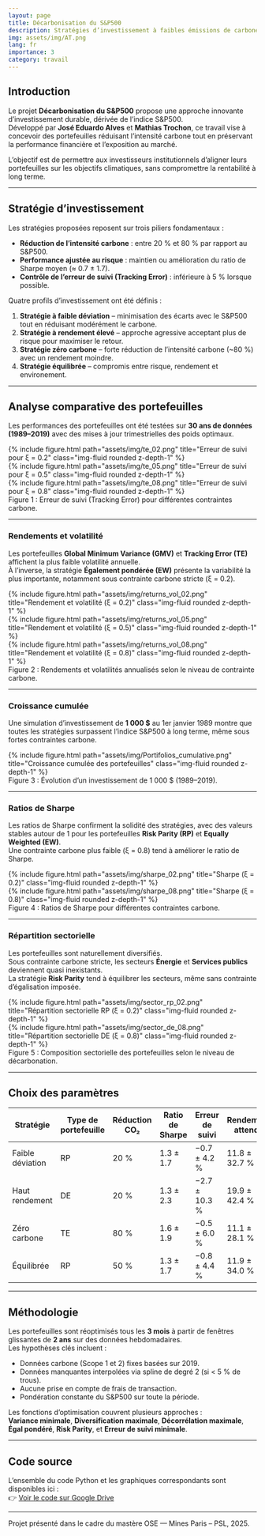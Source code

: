 ```yaml
---
layout: page
title: Décarbonisation du S&P500
description: Stratégies d’investissement à faibles émissions de carbone
img: assets/img/AT.png
lang: fr
importance: 3
category: travail
---
```


## Introduction

Le projet **Décarbonisation du S&P500** propose une approche innovante d’investissement durable, dérivée de l’indice S&P500.  
Développé par **José Eduardo Alves** et **Mathias Trochon**, ce travail vise à concevoir des portefeuilles réduisant l’intensité carbone tout en préservant la performance financière et l’exposition au marché.

L’objectif est de permettre aux investisseurs institutionnels d’aligner leurs portefeuilles sur les objectifs climatiques, sans compromettre la rentabilité à long terme.

---

## Stratégie d’investissement

Les stratégies proposées reposent sur trois piliers fondamentaux :

- **Réduction de l’intensité carbone** : entre 20 % et 80 % par rapport au S&P500.  
- **Performance ajustée au risque** : maintien ou amélioration du ratio de Sharpe moyen (≈ 0.7 ± 1.7).  
- **Contrôle de l’erreur de suivi (Tracking Error)** : inférieure à 5 % lorsque possible.

Quatre profils d’investissement ont été définis :

1. **Stratégie à faible déviation** – minimisation des écarts avec le S&P500 tout en réduisant modérément le carbone.  
2. **Stratégie à rendement élevé** – approche agressive acceptant plus de risque pour maximiser le retour.  
3. **Stratégie zéro carbone** – forte réduction de l’intensité carbone (~80 %) avec un rendement moindre.  
4. **Stratégie équilibrée** – compromis entre risque, rendement et environement.

---

## Analyse comparative des portefeuilles

Les performances des portefeuilles ont été testées sur **30 ans de données (1989–2019)** avec des mises à jour trimestrielles des poids optimaux.

<div class="row">
  <div class="col-12 col-md-6 mt-3">
    {% include figure.html path="assets/img/te_02.png" title="Erreur de suivi pour ξ = 0.2" class="img-fluid rounded z-depth-1" %}
  </div>
  <div class="col-12 col-md-6 mt-3">
    {% include figure.html path="assets/img/te_05.png" title="Erreur de suivi pour ξ = 0.5" class="img-fluid rounded z-depth-1" %}
  </div>
</div>
<div class="row">
  <div class="col-12 mt-3">
    {% include figure.html path="assets/img/te_08.png" title="Erreur de suivi pour ξ = 0.8" class="img-fluid rounded z-depth-1" %}
  </div>
</div>
<div class="caption">
    Figure 1 : Erreur de suivi (Tracking Error) pour différentes contraintes carbone.
</div>


---

### Rendements et volatilité

Les portefeuilles **Global Minimum Variance (GMV)** et **Tracking Error (TE)** affichent la plus faible volatilité annuelle.  
À l’inverse, la stratégie **Également pondérée (EW)** présente la variabilité la plus importante, notamment sous contrainte carbone stricte (ξ = 0.2).

<div class="row">
  <div class="col-12 col-md-6 mt-3">
    {% include figure.html path="assets/img/returns_vol_02.png" title="Rendement et volatilité (ξ = 0.2)" class="img-fluid rounded z-depth-1" %}
  </div>
  <div class="col-12 col-md-6 mt-3">
    {% include figure.html path="assets/img/returns_vol_05.png" title="Rendement et volatilité (ξ = 0.5)" class="img-fluid rounded z-depth-1" %}
  </div>
</div>
<div class="row">
  <div class="col-12 mt-3">
    {% include figure.html path="assets/img/returns_vol_08.png" title="Rendement et volatilité (ξ = 0.8)" class="img-fluid rounded z-depth-1" %}
  </div>
</div>
<div class="caption">
    Figure 2 : Rendements et volatilités annualisés selon le niveau de contrainte carbone.
</div>


---

### Croissance cumulée

Une simulation d’investissement de **1 000 $** au 1er janvier 1989 montre que toutes les stratégies surpassent l’indice S&P500 à long terme, même sous fortes contraintes carbone.

<div class="row justify-content-center">
  <div class="col-12 col-lg-10 mt-3">
    {% include figure.html path="assets/img/Portifolios_cumulative.png" title="Croissance cumulée des portefeuilles" class="img-fluid rounded z-depth-1" %}
  </div>
</div>
<div class="caption">
    Figure 3 : Évolution d’un investissement de 1 000 $ (1989–2019).
</div>

---

### Ratios de Sharpe

Les ratios de Sharpe confirment la solidité des stratégies, avec des valeurs stables autour de 1 pour les portefeuilles **Risk Parity (RP)** et **Equally Weighted (EW)**.  
Une contrainte carbone plus faible (ξ = 0.8) tend à améliorer le ratio de Sharpe.

<div class="row">
  <div class="col-12 col-md-6 mt-3">
    {% include figure.html path="assets/img/sharpe_02.png" title="Sharpe (ξ = 0.2)" class="img-fluid rounded z-depth-1" %}
  </div>
  <div class="col-12 col-md-6 mt-3">
    {% include figure.html path="assets/img/sharpe_08.png" title="Sharpe (ξ = 0.8)" class="img-fluid rounded z-depth-1" %}
  </div>
</div>
<div class="caption">
    Figure 4 : Ratios de Sharpe pour différentes contraintes carbone.
</div>

---

### Répartition sectorielle

Les portefeuilles sont naturellement diversifiés.  
Sous contrainte carbone stricte, les secteurs **Énergie** et **Services publics** deviennent quasi inexistants.  
La stratégie **Risk Parity** tend à équilibrer les secteurs, même sans contrainte d’égalisation imposée.

<div class="mt-3">
  {% include figure.html path="assets/img/sector_rp_02.png" title="Répartition sectorielle RP (ξ = 0.2)" class="img-fluid rounded z-depth-1" %}
</div>

<div class="mt-3">
  {% include figure.html path="assets/img/sector_de_08.png" title="Répartition sectorielle DE (ξ = 0.8)" class="img-fluid rounded z-depth-1" %}
</div>

<div class="caption">
    Figure 5 : Composition sectorielle des portefeuilles selon le niveau de décarbonation.
</div>

---

## Choix des paramètres

| Stratégie | Type de portefeuille | Réduction CO₂ | Ratio de Sharpe | Erreur de suivi | Rendement attendu |
|------------|----------------------|----------------|-----------------|-----------------|-------------------|
| Faible déviation | RP | 20 % | 1.3 ± 1.7 | −0.7 ± 4.2 % | 11.8 ± 32.7 % |
| Haut rendement | DE | 20 % | 1.3 ± 2.3 | −2.7 ± 10.3 % | 19.9 ± 42.4 % |
| Zéro carbone | TE | 80 % | 1.6 ± 1.9 | −0.5 ± 6.0 % | 11.1 ± 28.1 % |
| Équilibrée | RP | 50 % | 1.3 ± 1.7 | −0.8 ± 4.4 % | 11.9 ± 34.0 % |

---

## Méthodologie

Les portefeuilles sont réoptimisés tous les **3 mois** à partir de fenêtres glissantes de **2 ans** sur des données hebdomadaires.  
Les hypothèses clés incluent :

- Données carbone (Scope 1 et 2) fixes basées sur 2019.  
- Données manquantes interpolées via spline de degré 2 (si < 5 % de trous).  
- Aucune prise en compte de frais de transaction.  
- Pondération constante du S&P500 sur toute la période.

Les fonctions d’optimisation couvrent plusieurs approches :  
**Variance minimale**, **Diversification maximale**, **Décorrélation maximale**, **Égal pondéré**, **Risk Parity**, et **Erreur de suivi minimale**.

---

## Code source

L’ensemble du code Python et les graphiques correspondants sont disponibles ici :  
👉 [Voir le code sur Google Drive](https://drive.google.com/file/d/1fU5SLwBES8iJTRw_UZ3iGKBhJjrMPNFA/view?usp=sharing)

---

<div class="caption">
Projet présenté dans le cadre du mastère OSE — Mines Paris – PSL, 2025.
</div>
